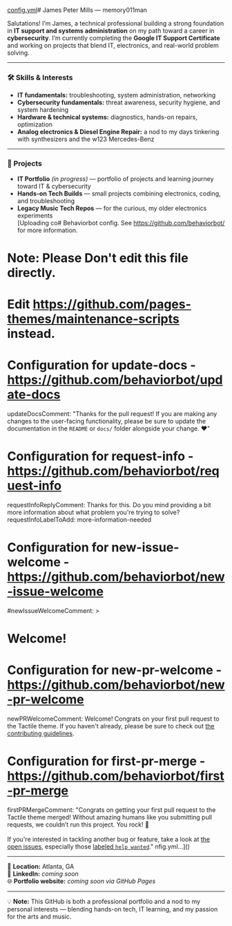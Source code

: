 [config.yml](https://github.com/user-attachments/files/22055940/config.yml)# James Peter Mills — memory011man

Salutations! I’m James, a technical professional building a strong foundation in **IT support and systems administration** on my path toward a career in **cybersecurity**. I’m currently completing the **Google IT Support Certificate** and working on projects that blend IT, electronics, and real-world problem solving.

---

### 🛠 Skills & Interests
- **IT fundamentals:** troubleshooting, system administration, networking  
- **Cybersecurity fundamentals:** threat awareness, security hygiene, and system hardening  
- **Hardware & technical systems:** diagnostics, hands-on repairs, optimization  
- **Analog electronics & Diesel Engine Repair:** a nod to my days tinkering with synthesizers and the w123 Mercedes-Benz  

---

### 🚀 Projects
- **IT Portfolio** *(in progress)* — portfolio of projects and learning journey toward IT & cybersecurity  
- **Hands-on Tech Builds** — small projects combining electronics, coding, and troubleshooting  
- **Legacy Music Tech Repos** — for the curious, my older electronics experiments  
[Uploading co# Behaviorbot config. See https://github.com/behaviorbot/ for more information.
# Note: Please Don't edit this file directly.
# Edit https://github.com/pages-themes/maintenance-scripts instead.

# Configuration for update-docs - https://github.com/behaviorbot/update-docs
updateDocsComment: "Thanks for the pull request! If you are making any changes to the user-facing functionality, please be sure to update the documentation in the `README` or `docs/` folder alongside your change. :heart:"

# Configuration for request-info - https://github.com/behaviorbot/request-info
requestInfoReplyComment: Thanks for this. Do you mind providing a bit more information about what problem you're trying to solve?
requestInfoLabelToAdd: more-information-needed

# Configuration for new-issue-welcome - https://github.com/behaviorbot/new-issue-welcome
#newIssueWelcomeComment: >
#  Welcome!

# Configuration for new-pr-welcome - https://github.com/behaviorbot/new-pr-welcome
newPRWelcomeComment: Welcome! Congrats on your first pull request to the Tactile theme. If you haven't already, please be sure to check out [the contributing guidelines](https://github.com/pages-themes/tactile/blob/master/docs/CONTRIBUTING.md).

# Configuration for first-pr-merge - https://github.com/behaviorbot/first-pr-merge
firstPRMergeComment: "Congrats on getting your first pull request to the Tactile theme merged! Without amazing humans like you submitting pull requests, we couldn’t run this project. You rock! :tada:<br /><br />If you're interested in tackling another bug or feature, take a look at [the open issues](https://github.com/pages-themes/tactile/issues), especially those [labeled `help wanted`](https://github.com/pages-themes/tactile/issues?q=is%3Aopen+is%3Aissue+label%3A%22help+wanted%22)."
nfig.yml…]()

---

📍 **Location:** Atlanta, GA  
🔗 **LinkedIn:** *coming soon*  
🌐 **Portfolio website:** *coming soon via GitHub Pages*  

---

💡 **Note:** This GitHub is both a professional portfolio and a nod to my personal interests — blending hands-on tech, IT learning, and my passion for the arts and music.
